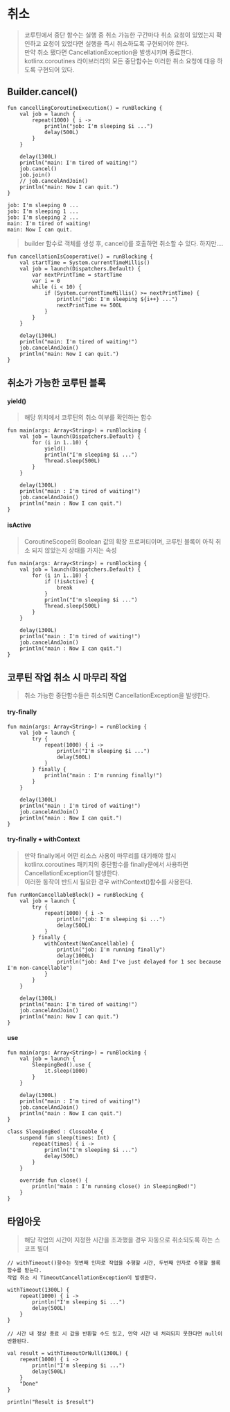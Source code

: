 # 취소
> 코루틴에서 중단 함수는 실행 중 취소 가능한 구간마다 취소 요청이 있었는지 확인하고 요청이 있었다면 실행을 즉시 취소하도록 구현되어야 한다.  
만약 취소 됐다면 CancellationException을 발생시키며 종료한다.  
kotlinx.coroutines 라이브러리의 모든 중단함수는 이러한 취소 요청에 대응 하도록 구현되어 있다.

## Builder.cancel()
```
fun cancellingCoroutineExecution() = runBlocking {
    val job = launch {
        repeat(1000) { i ->
            println("job: I'm sleeping $i ...")
            delay(500L)
        }
    }
    
    delay(1300L)
    println("main: I'm tired of waiting!")
    job.cancel()
    job.join()
    // job.cancelAndJoin()
    println("main: Now I can quit.")
}

job: I'm sleeping 0 ...
job: I'm sleeping 1 ...
job: I'm sleeping 2 ...
main: I'm tired of waiting!
main: Now I can quit.
```

> builder 함수로 객체를 생성 후, cancel()를 호출하면 취소할 수 있다. 하지만....

```
fun cancellationIsCooperative() = runBlocking {
    val startTime = System.currentTimeMillis()
    val job = launch(Dispatchers.Default) {
        var nextPrintTime = startTime
        var i = 0
        while (i < 10) {
            if (System.currentTimeMillis() >= nextPrintTime) {
                println("job: I'm sleeping ${i++} ...")
                nextPrintTime += 500L
            }
        }
    }
  
    delay(1300L)
    println("main: I'm tired of waiting!")
    job.cancelAndJoin()
    println("main: Now I can quit.")
}
```

## 취소가 가능한 코루틴 블록
#### yield()
> 해당 위치에서 코루틴의 취소 여부를 확인하는 함수

```
fun main(args: Array<String>) = runBlocking {
    val job = launch(Dispatchers.Default) {
        for (i in 1..10) {
            yield()
            println("I'm sleeping $i ...")
            Thread.sleep(500L)
        }
    }

    delay(1300L)
    println("main : I'm tired of waiting!")
    job.cancelAndJoin()
    println("main : Now I can quit.")
}
```

#### isActive
> CoroutineScope의 Boolean 값의 확장 프로퍼티이며, 코루틴 블록이 아직 취소 되지 않았는지 상태를 가지는 속성

```
fun main(args: Array<String>) = runBlocking {
    val job = launch(Dispatchers.Default) {
        for (i in 1..10) {
            if (!isActive) {
                break
            }
            println("I'm sleeping $i ...")
            Thread.sleep(500L)
        }
    }

    delay(1300L)
    println("main : I'm tired of waiting!")
    job.cancelAndJoin()
    println("main : Now I can quit.")
}
```

## 코루틴 작업 취소 시 마무리 작업
> 취소 가능한 중단함수들은 취소되면 CancellationException을 발생한다.

#### try-finally
```
fun main(args: Array<String>) = runBlocking {
    val job = launch {
        try {
            repeat(1000) { i ->
                println("I'm sleeping $i ...")
                delay(500L)
            }
        } finally {
            println("main : I'm running finally!")
        }
    }

    delay(1300L)
    println("main : I'm tired of waiting!")
    job.cancelAndJoin()
    println("main : Now I can quit.")
}
```

#### try-finally + withContext
> 만약 finally에서 어떤 리소스 사용이 마무리를 대기해야 할시 kotlinx.coroutines 패키지의 중단함수를 finally문에서 사용하면 CancellationException이 발생한다.  
이러한 동작이 반드시 필요한 경우 withContext()함수를 사용한다.

```
fun runNonCancellableBlock() = runBlocking {
    val job = launch {
        try {
            repeat(1000) { i ->
                println("job: I'm sleeping $i ...")
                delay(500L)
            }
        } finally {
            withContext(NonCancellable) {
                println("job: I'm running finally")
                delay(1000L)
                println("job: And I've just delayed for 1 sec because I'm non-cancellable")
            }
        }
    }
  
    delay(1300L)
    println("main: I'm tired of waiting!")
    job.cancelAndJoin()
    println("main: Now I can quit.")
}
```

#### use
```
fun main(args: Array<String>) = runBlocking {
    val job = launch {
        SleepingBed().use {
            it.sleep(1000)
        }
    }

    delay(1300L)
    println("main : I'm tired of waiting!")
    job.cancelAndJoin()
    println("main : Now I can quit.")
}

class SleepingBed : Closeable {
    suspend fun sleep(times: Int) {
        repeat(times) { i ->
            println("I'm sleeping $i ...")
            delay(500L)
        }
    }

    override fun close() {
        println("main : I'm running close() in SleepingBed!")
    }
}
```

## 타임아웃
> 해당 작업의 시간이 지정한 시간을 초과했을 경우 자동으로 취소되도록 하는 스코프 빌더

```
// withTimeout()함수는 첫번째 인자로 작업을 수행할 시간, 두번째 인자로 수행할 블록 함수를 받는다.
작업 취소 시 TimeoutCancellationException이 발생한다.

withTimeout(1300L) {
    repeat(1000) { i ->
        println("I'm sleeping $i ...")
        delay(500L)
    }
}
```
```
// 시간 내 정상 종료 시 값을 반환할 수도 있고, 만약 시간 내 처리되지 못한다면 null이 반환된다.

val result = withTimeoutOrNull(1300L) {
    repeat(1000) { i ->
        println("I'm sleeping $i ...")
        delay(500L)
    }
    "Done"
}

println("Result is $result")
```
